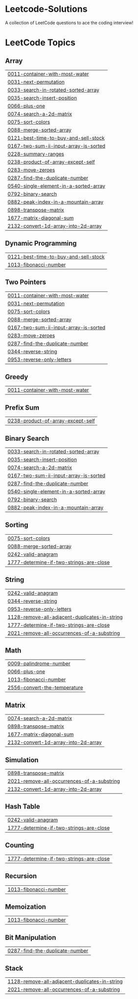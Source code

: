 # Leetcode-Solutions
A collection of LeetCode questions to ace the coding interview!

<!---LeetCode Topics Start-->
# LeetCode Topics
## Array
|  |
| ------- |
| [0011-container-with-most-water](https://github.com/PravinMalge/Leetcode-Solutions/tree/master/0011-container-with-most-water) |
| [0031-next-permutation](https://github.com/PravinMalge/Leetcode-Solutions/tree/master/0031-next-permutation) |
| [0033-search-in-rotated-sorted-array](https://github.com/PravinMalge/Leetcode-Solutions/tree/master/0033-search-in-rotated-sorted-array) |
| [0035-search-insert-position](https://github.com/PravinMalge/Leetcode-Solutions/tree/master/0035-search-insert-position) |
| [0066-plus-one](https://github.com/PravinMalge/Leetcode-Solutions/tree/master/0066-plus-one) |
| [0074-search-a-2d-matrix](https://github.com/PravinMalge/Leetcode-Solutions/tree/master/0074-search-a-2d-matrix) |
| [0075-sort-colors](https://github.com/PravinMalge/Leetcode-Solutions/tree/master/0075-sort-colors) |
| [0088-merge-sorted-array](https://github.com/PravinMalge/Leetcode-Solutions/tree/master/0088-merge-sorted-array) |
| [0121-best-time-to-buy-and-sell-stock](https://github.com/PravinMalge/Leetcode-Solutions/tree/master/0121-best-time-to-buy-and-sell-stock) |
| [0167-two-sum-ii-input-array-is-sorted](https://github.com/PravinMalge/Leetcode-Solutions/tree/master/0167-two-sum-ii-input-array-is-sorted) |
| [0228-summary-ranges](https://github.com/PravinMalge/Leetcode-Solutions/tree/master/0228-summary-ranges) |
| [0238-product-of-array-except-self](https://github.com/PravinMalge/Leetcode-Solutions/tree/master/0238-product-of-array-except-self) |
| [0283-move-zeroes](https://github.com/PravinMalge/Leetcode-Solutions/tree/master/0283-move-zeroes) |
| [0287-find-the-duplicate-number](https://github.com/PravinMalge/Leetcode-Solutions/tree/master/0287-find-the-duplicate-number) |
| [0540-single-element-in-a-sorted-array](https://github.com/PravinMalge/Leetcode-Solutions/tree/master/0540-single-element-in-a-sorted-array) |
| [0792-binary-search](https://github.com/PravinMalge/Leetcode-Solutions/tree/master/0792-binary-search) |
| [0882-peak-index-in-a-mountain-array](https://github.com/PravinMalge/Leetcode-Solutions/tree/master/0882-peak-index-in-a-mountain-array) |
| [0898-transpose-matrix](https://github.com/PravinMalge/Leetcode-Solutions/tree/master/0898-transpose-matrix) |
| [1677-matrix-diagonal-sum](https://github.com/PravinMalge/Leetcode-Solutions/tree/master/1677-matrix-diagonal-sum) |
| [2132-convert-1d-array-into-2d-array](https://github.com/PravinMalge/Leetcode-Solutions/tree/master/2132-convert-1d-array-into-2d-array) |
## Dynamic Programming
|  |
| ------- |
| [0121-best-time-to-buy-and-sell-stock](https://github.com/PravinMalge/Leetcode-Solutions/tree/master/0121-best-time-to-buy-and-sell-stock) |
| [1013-fibonacci-number](https://github.com/PravinMalge/Leetcode-Solutions/tree/master/1013-fibonacci-number) |
## Two Pointers
|  |
| ------- |
| [0011-container-with-most-water](https://github.com/PravinMalge/Leetcode-Solutions/tree/master/0011-container-with-most-water) |
| [0031-next-permutation](https://github.com/PravinMalge/Leetcode-Solutions/tree/master/0031-next-permutation) |
| [0075-sort-colors](https://github.com/PravinMalge/Leetcode-Solutions/tree/master/0075-sort-colors) |
| [0088-merge-sorted-array](https://github.com/PravinMalge/Leetcode-Solutions/tree/master/0088-merge-sorted-array) |
| [0167-two-sum-ii-input-array-is-sorted](https://github.com/PravinMalge/Leetcode-Solutions/tree/master/0167-two-sum-ii-input-array-is-sorted) |
| [0283-move-zeroes](https://github.com/PravinMalge/Leetcode-Solutions/tree/master/0283-move-zeroes) |
| [0287-find-the-duplicate-number](https://github.com/PravinMalge/Leetcode-Solutions/tree/master/0287-find-the-duplicate-number) |
| [0344-reverse-string](https://github.com/PravinMalge/Leetcode-Solutions/tree/master/0344-reverse-string) |
| [0953-reverse-only-letters](https://github.com/PravinMalge/Leetcode-Solutions/tree/master/0953-reverse-only-letters) |
## Greedy
|  |
| ------- |
| [0011-container-with-most-water](https://github.com/PravinMalge/Leetcode-Solutions/tree/master/0011-container-with-most-water) |
## Prefix Sum
|  |
| ------- |
| [0238-product-of-array-except-self](https://github.com/PravinMalge/Leetcode-Solutions/tree/master/0238-product-of-array-except-self) |
## Binary Search
|  |
| ------- |
| [0033-search-in-rotated-sorted-array](https://github.com/PravinMalge/Leetcode-Solutions/tree/master/0033-search-in-rotated-sorted-array) |
| [0035-search-insert-position](https://github.com/PravinMalge/Leetcode-Solutions/tree/master/0035-search-insert-position) |
| [0074-search-a-2d-matrix](https://github.com/PravinMalge/Leetcode-Solutions/tree/master/0074-search-a-2d-matrix) |
| [0167-two-sum-ii-input-array-is-sorted](https://github.com/PravinMalge/Leetcode-Solutions/tree/master/0167-two-sum-ii-input-array-is-sorted) |
| [0287-find-the-duplicate-number](https://github.com/PravinMalge/Leetcode-Solutions/tree/master/0287-find-the-duplicate-number) |
| [0540-single-element-in-a-sorted-array](https://github.com/PravinMalge/Leetcode-Solutions/tree/master/0540-single-element-in-a-sorted-array) |
| [0792-binary-search](https://github.com/PravinMalge/Leetcode-Solutions/tree/master/0792-binary-search) |
| [0882-peak-index-in-a-mountain-array](https://github.com/PravinMalge/Leetcode-Solutions/tree/master/0882-peak-index-in-a-mountain-array) |
## Sorting
|  |
| ------- |
| [0075-sort-colors](https://github.com/PravinMalge/Leetcode-Solutions/tree/master/0075-sort-colors) |
| [0088-merge-sorted-array](https://github.com/PravinMalge/Leetcode-Solutions/tree/master/0088-merge-sorted-array) |
| [0242-valid-anagram](https://github.com/PravinMalge/Leetcode-Solutions/tree/master/0242-valid-anagram) |
| [1777-determine-if-two-strings-are-close](https://github.com/PravinMalge/Leetcode-Solutions/tree/master/1777-determine-if-two-strings-are-close) |
## String
|  |
| ------- |
| [0242-valid-anagram](https://github.com/PravinMalge/Leetcode-Solutions/tree/master/0242-valid-anagram) |
| [0344-reverse-string](https://github.com/PravinMalge/Leetcode-Solutions/tree/master/0344-reverse-string) |
| [0953-reverse-only-letters](https://github.com/PravinMalge/Leetcode-Solutions/tree/master/0953-reverse-only-letters) |
| [1128-remove-all-adjacent-duplicates-in-string](https://github.com/PravinMalge/Leetcode-Solutions/tree/master/1128-remove-all-adjacent-duplicates-in-string) |
| [1777-determine-if-two-strings-are-close](https://github.com/PravinMalge/Leetcode-Solutions/tree/master/1777-determine-if-two-strings-are-close) |
| [2021-remove-all-occurrences-of-a-substring](https://github.com/PravinMalge/Leetcode-Solutions/tree/master/2021-remove-all-occurrences-of-a-substring) |
## Math
|  |
| ------- |
| [0009-palindrome-number](https://github.com/PravinMalge/Leetcode-Solutions/tree/master/0009-palindrome-number) |
| [0066-plus-one](https://github.com/PravinMalge/Leetcode-Solutions/tree/master/0066-plus-one) |
| [1013-fibonacci-number](https://github.com/PravinMalge/Leetcode-Solutions/tree/master/1013-fibonacci-number) |
| [2556-convert-the-temperature](https://github.com/PravinMalge/Leetcode-Solutions/tree/master/2556-convert-the-temperature) |
## Matrix
|  |
| ------- |
| [0074-search-a-2d-matrix](https://github.com/PravinMalge/Leetcode-Solutions/tree/master/0074-search-a-2d-matrix) |
| [0898-transpose-matrix](https://github.com/PravinMalge/Leetcode-Solutions/tree/master/0898-transpose-matrix) |
| [1677-matrix-diagonal-sum](https://github.com/PravinMalge/Leetcode-Solutions/tree/master/1677-matrix-diagonal-sum) |
| [2132-convert-1d-array-into-2d-array](https://github.com/PravinMalge/Leetcode-Solutions/tree/master/2132-convert-1d-array-into-2d-array) |
## Simulation
|  |
| ------- |
| [0898-transpose-matrix](https://github.com/PravinMalge/Leetcode-Solutions/tree/master/0898-transpose-matrix) |
| [2021-remove-all-occurrences-of-a-substring](https://github.com/PravinMalge/Leetcode-Solutions/tree/master/2021-remove-all-occurrences-of-a-substring) |
| [2132-convert-1d-array-into-2d-array](https://github.com/PravinMalge/Leetcode-Solutions/tree/master/2132-convert-1d-array-into-2d-array) |
## Hash Table
|  |
| ------- |
| [0242-valid-anagram](https://github.com/PravinMalge/Leetcode-Solutions/tree/master/0242-valid-anagram) |
| [1777-determine-if-two-strings-are-close](https://github.com/PravinMalge/Leetcode-Solutions/tree/master/1777-determine-if-two-strings-are-close) |
## Counting
|  |
| ------- |
| [1777-determine-if-two-strings-are-close](https://github.com/PravinMalge/Leetcode-Solutions/tree/master/1777-determine-if-two-strings-are-close) |
## Recursion
|  |
| ------- |
| [1013-fibonacci-number](https://github.com/PravinMalge/Leetcode-Solutions/tree/master/1013-fibonacci-number) |
## Memoization
|  |
| ------- |
| [1013-fibonacci-number](https://github.com/PravinMalge/Leetcode-Solutions/tree/master/1013-fibonacci-number) |
## Bit Manipulation
|  |
| ------- |
| [0287-find-the-duplicate-number](https://github.com/PravinMalge/Leetcode-Solutions/tree/master/0287-find-the-duplicate-number) |
## Stack
|  |
| ------- |
| [1128-remove-all-adjacent-duplicates-in-string](https://github.com/PravinMalge/Leetcode-Solutions/tree/master/1128-remove-all-adjacent-duplicates-in-string) |
| [2021-remove-all-occurrences-of-a-substring](https://github.com/PravinMalge/Leetcode-Solutions/tree/master/2021-remove-all-occurrences-of-a-substring) |
<!---LeetCode Topics End-->
